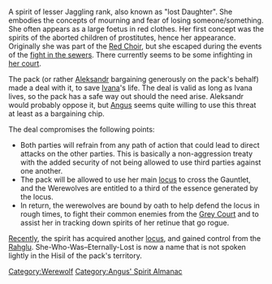 A spirit of lesser Jaggling rank, also known as "lost Daughter". She
embodies the concepts of mourning and fear of losing someone/something.
She often appears as a large foetus in red clothes. Her first concept
was the spirits of the aborted children of prostitutes, hence her
appearance. Originally she was part of the [Red
Choir](Red_Choir "wikilink"), but she escaped during the events of the
[fight in the sewers](fight_in_the_sewers "wikilink"). There currently
seems to be some infighting in [her court](Grey_Court "wikilink").

The pack (or rather [Aleksandr](Aleksandr "wikilink") bargaining
generously on the pack's behalf) made a deal with it, to save
[Ivana](Ivana "wikilink")'s life. The deal is valid as long as Ivana
lives, so the pack has a safe way out should the need arise. Aleksandr
would probably oppose it, but [Angus](Angus "wikilink") seems quite
willing to use this threat at least as a bargaining chip.

The deal compromises the following points:

  - Both parties will refrain from any path of action that could lead to
    direct attacks on the other parties. This is basically a
    non-aggression treaty with the added security of not being allowed
    to use third parties against one another.
  - The pack will be allowed to use her main
    [locus](Black_locus "wikilink") to cross the Gauntlet, and the
    Werewolves are entitled to a third of the essence generated by the
    locus.
  - In return, the werewolves are bound by oath to help defend the locus
    in rough times, to fight their common enemies from the [Grey
    Court](Grey_Court "wikilink") and to assist her in tracking down
    spirits of her retinue that go rogue.

[Recently](Breeding_Grounds "wikilink"), the spirit has acquired another
[locus](old_altar "wikilink"), and gained control from the
[Rahglu](Rahglu "wikilink"). She-Who-Was–Eternally-Lost is now a name
that is not spoken lightly in the Hisil of the pack's territory.

[Category:Werewolf](Category:Werewolf "wikilink") [Category:Angus'
Spirit Almanac](Category:Angus'_Spirit_Almanac "wikilink")